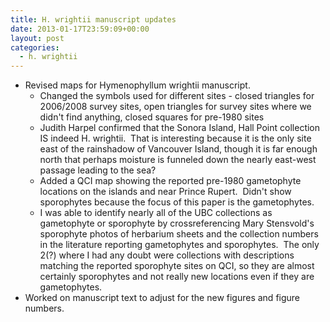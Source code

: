 ```yaml
---
title: H. wrightii manuscript updates
date: 2013-01-17T23:59:09+00:00
layout: post
categories:
  - h. wrightii
---
```

  * Revised maps for Hymenophyllum wrightii manuscript.
      * Changed the symbols used for different sites - closed triangles for 2006/2008 survey sites, open triangles for survey sites where we didn't find anything, closed squares for pre-1980 sites
      * Judith Harpel confirmed that the Sonora Island, Hall Point collection IS indeed H. wrightii.  That is interesting because it is the only site east of the rainshadow of Vancouver Island, though it is far enough north that perhaps moisture is funneled down the nearly east-west passage leading to the sea?
      * Added a QCI map showing the reported pre-1980 gametophyte locations on the islands and near Prince Rupert.  Didn't show sporophytes because the focus of this paper is the gametophytes.
      * I was able to identify nearly all of the UBC collections as gametophyte or sporophyte by crossreferencing Mary Stensvold's sporophyte photos of herbarium sheets and the collection numbers in the literature reporting gametophytes and sporophytes.  The only 2(?) where I had any doubt were collections with descriptions matching the reported sporophyte sites on QCI, so they are almost certainly sporophytes and not really new locations even if they are gametophytes.
  * Worked on manuscript text to adjust for the new figures and figure numbers.
